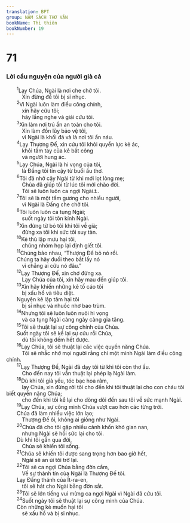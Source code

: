 ```yaml
---
translation: BPT
group: NĂM SÁCH THƠ VĂN
bookName: Thi thiên 
bookNumber: 19
---
```


<div class="title"><h1>71</h1><h3>Lời cầu nguyện của người già cả</h3></div>
<span class="verse thi_71_1">  <sup>1</sup>Lạy Chúa, Ngài là nơi che chở tôi.<br/>   Xin đừng để tôi bị sỉ nhục.<br/></span>
<span class="verse thi_71_2">  <sup>2</sup>Vì Ngài luôn làm điều công chính,<br/>   xin hãy cứu tôi;<br/>   hãy lắng nghe và giải cứu tôi.<br/></span>
<span class="verse thi_71_3">  <sup>3</sup>Xin làm nơi trú ẩn an toàn cho tôi.<br/>   Xin làm đồn lũy bảo vệ tôi,<br/>   vì Ngài là khối đá và là nơi tôi ẩn náu.<br/></span>
<span class="verse thi_71_4">  <sup>4</sup>Lạy Thượng Đế, xin cứu tôi khỏi quyền lực kẻ ác,<br/>   khỏi tầm tay của kẻ bất công<br/>   và người hung ác.<br/></span>
<span class="verse thi_71_5">  <sup>5</sup>Lạy Chúa, Ngài là hi vọng của tôi,<br/>   là Đấng tôi tin cậy từ buổi ấu thơ.<br/></span>
<span class="verse thi_71_6">  <sup>6</sup>Tôi đã nhờ cậy Ngài từ khi mới lọt lòng mẹ;<br/>   Chúa đã giúp tôi từ lúc tôi mới chào đời.<br/>   Tôi sẽ luôn luôn ca ngợi Ngài<a data-toggle="tooltip" data-placement="bottom" title="Hay “cầu nguyện cùng Ngài.”">⚓</a>.<br/></span>
<span class="verse thi_71_7">  <sup>7</sup>Tôi sẽ là một tấm gương cho nhiều người,<br/>   vì Ngài là Đấng che chở tôi.<br/></span>
<span class="verse thi_71_8">  <sup>8</sup>Tôi luôn luôn ca tụng Ngài;<br/>   suốt ngày tôi tôn kính Ngài.<br/></span>
<span class="verse thi_71_9">  <sup>9</sup>Xin đừng từ bỏ tôi khi tôi về già;<br/>   đừng xa tôi khi sức tôi suy tàn.<br/></span>
<span class="verse thi_71_10">  <sup>10</sup>Kẻ thù lập mưu hại tôi,<br/>   chúng nhóm họp lại định giết tôi.<br/></span>
<span class="verse thi_71_11">  <sup>11</sup>Chúng bảo nhau, “Thượng Đế bỏ nó rồi.<br/>  Chúng ta hãy đuổi theo bắt lấy nó<br/>   vì chẳng ai cứu nó đâu.”<br/></span>
<span class="verse thi_71_12">  <sup>12</sup>Lạy Thượng Đế, xin chớ đứng xa.<br/>   Lạy Chúa của tôi, xin hãy mau đến giúp tôi.<br/></span>
<span class="verse thi_71_13">  <sup>13</sup>Xin hãy khiến những kẻ tố cáo tôi<br/>   bị xấu hổ và tiêu diệt.<br/>  Nguyện kẻ lập tâm hại tôi<br/>   bị sỉ nhục và nhuốc nhơ bao trùm.<br/></span>
<span class="verse thi_71_14">  <sup>14</sup>Nhưng tôi sẽ luôn luôn nuôi hi vọng<br/>   và ca tụng Ngài càng ngày càng gia tăng.<br/></span>
<span class="verse thi_71_15">  <sup>15</sup>Tôi sẽ thuật lại sự công chính của Chúa.<br/>  Suốt ngày tôi sẽ kể lại sự cứu rỗi Chúa,<br/>   dù tôi không đếm hết được.<br/></span>
<span class="verse thi_71_16">  <sup>16</sup>Lạy Chúa, tôi sẽ thuật lại các việc quyền năng Chúa.<br/>   Tôi sẽ nhắc nhở mọi người rằng chỉ một mình Ngài làm điều công chính.<br/></span>
<span class="verse thi_71_17">  <sup>17</sup>Lạy Thượng Đế, Ngài đã dạy tôi từ khi tôi còn thơ ấu.<br/>   Cho đến nay tôi vẫn thuật lại phép lạ Ngài làm.<br/></span>
<span class="verse thi_71_18">  <sup>18</sup>Dù khi tôi già yếu, tóc bạc hoa râm,<br/>   lạy Chúa, xin đừng rời tôi cho đến khi tôi thuật lại cho con cháu tôi biết quyền năng Chúa;<br/>   cho đến khi tôi kể lại cho dòng dõi đến sau tôi về sức mạnh Ngài.<br/></span>
<span class="verse thi_71_19">  <sup>19</sup>Lạy Chúa, sự công minh Chúa vượt cao hơn các từng trời.<br/>  Chúa đã làm nhiều việc lớn lao;<br/>   Thượng Đế ôi, không ai giống như Ngài.<br/></span>
<span class="verse thi_71_20">  <sup>20</sup>Chúa đã cho tôi gặp nhiều cảnh khốn khó gian nan,<br/>   nhưng Ngài sẽ hồi sức lại cho tôi.<br/>  Dù khi tôi gần qua đời,<br/>   Chúa sẽ khiến tôi sống.<br/></span>
<span class="verse thi_71_21">  <sup>21</sup>Chúa sẽ khiến tôi được sang trọng hơn bao giờ hết,<br/>   Ngài sẽ an ủi tôi trở lại.<br/></span>
<span class="verse thi_71_22">  <sup>22</sup>Tôi sẽ ca ngợi Chúa bằng đờn cầm,<br/>   Về sự thành tín của Ngài là Thượng Đế tôi.<br/>  Lạy Đấng thánh của Ít-ra-en,<br/>   tôi sẽ hát cho Ngài bằng đờn sắt.<br/></span>
<span class="verse thi_71_23">  <sup>23</sup>Tôi sẽ lớn tiếng vui mừng ca ngợi Ngài vì Ngài đã cứu tôi.<br/></span>
<span class="verse thi_71_24">  <sup>24</sup>Suốt ngày tôi sẽ thuật lại sự công minh của Chúa.<br/>  Còn những kẻ muốn hại tôi<br/>   sẽ xấu hổ và bị sỉ nhục.<br/></span>
